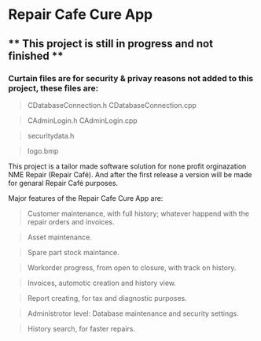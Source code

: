 # Repair Cafe Cure App
## ** This project is still in progress and not finished **
### Curtain files are for security & privay reasons not added to this project, these files are:
> CDatabaseConnection.h
> CDatabaseConnection.cpp

> CAdminLogin.h
> CAdminLogin.cpp

> securitydata.h

> logo.bmp

This project is a tailor made software solution for none profit orginazation NME Repair (Repair Café). And after the first release a version will be made for genaral Repair Café purposes.

Major features of the Repair Cafe Cure App are:
> Customer maintenance, with full history; whatever happend with the repair orders and invoices.

> Asset maintenance.

> Spare part stock maintance.

> Workorder progress, from open to closure, with track on history.

> Invoices, automotic creation and history view.

> Report creating, for tax and diagnostic purposes.

> Administrotor level: Database maintenance and security settings. 

> History search, for faster repairs.

